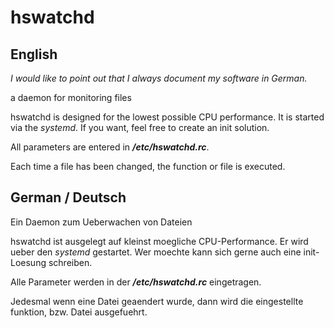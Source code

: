 # hswatchd

## English

*I would like to point out that I always document my software in German.*

a daemon for monitoring files

hswatchd is designed for the lowest possible CPU performance. It is started via the *systemd*. If you want, feel free to create an init solution.

All parameters are entered in **_/etc/hswatchd.rc_**.

Each time a file has been changed, the function or file is executed.

## German / Deutsch

Ein Daemon zum Ueberwachen von Dateien

hswatchd ist ausgelegt auf kleinst moegliche CPU-Performance. Er wird ueber den *systemd* gestartet. Wer moechte kann sich gerne auch eine init-Loesung schreiben.

Alle Parameter werden in der **_/etc/hswatchd.rc_** eingetragen.

Jedesmal wenn eine Datei geaendert wurde, dann wird die eingestellte funktion, bzw. Datei ausgefuehrt.

